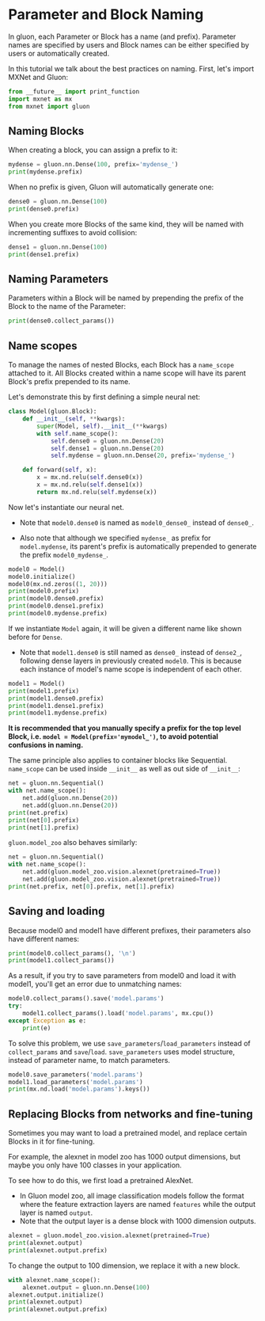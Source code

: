 <!--- Licensed to the Apache Software Foundation (ASF) under one -->
<!--- or more contributor license agreements.  See the NOTICE file -->
<!--- distributed with this work for additional information -->
<!--- regarding copyright ownership.  The ASF licenses this file -->
<!--- to you under the Apache License, Version 2.0 (the -->
<!--- "License"); you may not use this file except in compliance -->
<!--- with the License.  You may obtain a copy of the License at -->

<!---   http://www.apache.org/licenses/LICENSE-2.0 -->

<!--- Unless required by applicable law or agreed to in writing, -->
<!--- software distributed under the License is distributed on an -->
<!--- "AS IS" BASIS, WITHOUT WARRANTIES OR CONDITIONS OF ANY -->
<!--- KIND, either express or implied.  See the License for the -->
<!--- specific language governing permissions and limitations -->
<!--- under the License. -->

# Parameter and Block Naming

In gluon, each Parameter or Block has a name (and prefix). Parameter names are specified by users and Block names can be either specified by users or automatically created.

In this tutorial we talk about the best practices on naming. First, let's import MXNet and Gluon:


```python
from __future__ import print_function
import mxnet as mx
from mxnet import gluon
```

## Naming Blocks

When creating a block, you can assign a prefix to it:


```python
mydense = gluon.nn.Dense(100, prefix='mydense_')
print(mydense.prefix)
```

When no prefix is given, Gluon will automatically generate one:


```python
dense0 = gluon.nn.Dense(100)
print(dense0.prefix)
```

When you create more Blocks of the same kind, they will be named with incrementing suffixes to avoid collision:


```python
dense1 = gluon.nn.Dense(100)
print(dense1.prefix)
```

## Naming Parameters

Parameters within a Block will be named by prepending the prefix of the Block to the name of the Parameter:


```python
print(dense0.collect_params())
```

## Name scopes

To manage the names of nested Blocks, each Block has a `name_scope` attached to it. All Blocks created within a name scope will have its parent Block's prefix prepended to its name.

Let's demonstrate this by first defining a simple neural net:


```python
class Model(gluon.Block):
    def __init__(self, **kwargs):
        super(Model, self).__init__(**kwargs)
        with self.name_scope():
            self.dense0 = gluon.nn.Dense(20)
            self.dense1 = gluon.nn.Dense(20)
            self.mydense = gluon.nn.Dense(20, prefix='mydense_')

    def forward(self, x):
        x = mx.nd.relu(self.dense0(x))
        x = mx.nd.relu(self.dense1(x))
        return mx.nd.relu(self.mydense(x))
```

Now let's instantiate our neural net.

- Note that `model0.dense0` is named as `model0_dense0_` instead of `dense0_`.

- Also note that although we specified `mydense_` as prefix for `model.mydense`, its parent's prefix is automatically prepended to generate the prefix `model0_mydense_`.


```python
model0 = Model()
model0.initialize()
model0(mx.nd.zeros((1, 20)))
print(model0.prefix)
print(model0.dense0.prefix)
print(model0.dense1.prefix)
print(model0.mydense.prefix)
```


If we instantiate `Model` again, it will be given a different name like shown before for `Dense`.

- Note that `model1.dense0` is still named as `dense0_` instead of `dense2_`, following dense layers in previously created `model0`. This is because each instance of model's name scope is independent of each other.


```python
model1 = Model()
print(model1.prefix)
print(model1.dense0.prefix)
print(model1.dense1.prefix)
print(model1.mydense.prefix)
```

**It is recommended that you manually specify a prefix for the top level Block, i.e. `model = Model(prefix='mymodel_')`, to avoid potential confusions in naming.**

The same principle also applies to container blocks like Sequential. `name_scope` can be used inside `__init__` as well as out side of `__init__`:


```python
net = gluon.nn.Sequential()
with net.name_scope():
    net.add(gluon.nn.Dense(20))
    net.add(gluon.nn.Dense(20))
print(net.prefix)
print(net[0].prefix)
print(net[1].prefix)
```

`gluon.model_zoo` also behaves similarly:


```python
net = gluon.nn.Sequential()
with net.name_scope():
    net.add(gluon.model_zoo.vision.alexnet(pretrained=True))
    net.add(gluon.model_zoo.vision.alexnet(pretrained=True))
print(net.prefix, net[0].prefix, net[1].prefix)
```


## Saving and loading

Because model0 and model1 have different prefixes, their parameters also have different names:


```python
print(model0.collect_params(), '\n')
print(model1.collect_params())
```


As a result, if you try to save parameters from model0 and load it with model1, you'll get an error due to unmatching names:


```python
model0.collect_params().save('model.params')
try:
    model1.collect_params().load('model.params', mx.cpu())
except Exception as e:
    print(e)
```



To solve this problem, we use `save_parameters`/`load_parameters` instead of `collect_params` and `save`/`load`. `save_parameters` uses model structure, instead of parameter name, to match parameters.


```python
model0.save_parameters('model.params')
model1.load_parameters('model.params')
print(mx.nd.load('model.params').keys())
```



## Replacing Blocks from networks and fine-tuning

Sometimes you may want to load a pretrained model, and replace certain Blocks in it for fine-tuning.

For example, the alexnet in model zoo has 1000 output dimensions, but maybe you only have 100 classes in your application.

To see how to do this, we first load a pretrained AlexNet.

- In Gluon model zoo, all image classification models follow the format where the feature extraction layers are named `features` while the output layer is named `output`.
- Note that the output layer is a dense block with 1000 dimension outputs.


```python
alexnet = gluon.model_zoo.vision.alexnet(pretrained=True)
print(alexnet.output)
print(alexnet.output.prefix)
```


To change the output to 100 dimension, we replace it with a new block.


```python
with alexnet.name_scope():
    alexnet.output = gluon.nn.Dense(100)
alexnet.output.initialize()
print(alexnet.output)
print(alexnet.output.prefix)
```
